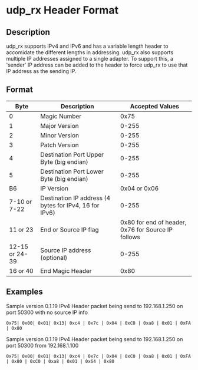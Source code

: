 # udp_rx Header Format

## Description
udp_rx supports IPv4 and IPv6 and has a variable length header to accomidate the different lengths in addressing. udp_rx also supports multiple IP addresses assigned to a single adapter. To support this, a 'sender' IP address can be added to the header to force udp_rx to use that IP address as the sending IP.

## Format

| Byte           | Description                                            | Accepted Values                                    |
|----------------|--------------------------------------------------------|----------------------------------------------------|
| 0              | Magic Number                                           | 0x75                                               |
| 1              | Major Version                                          | 0-255                                              |
| 2              | Minor Version                                          | 0-255                                              |
| 3              | Patch Version                                          | 0-255                                              |
| 4              | Destination Port Upper Byte (big endian)               | 0-255                                              |
| 5              | Destination Port Lower Byte (big endian)               | 0-255                                              |
| B6             | IP Version                                             | 0x04 or 0x06                                       |
| 7-10 or 7-22   | Destination IP address (4 bytes for IPv4, 16 for IPv6) | 0-255                                              |
| 11 or 23       | End or Source IP flag                                  | 0x80 for end of header, 0x76 for Source IP follows |
| 12-15 or 24-39 | Source IP address (optional)                           | 0-255                                              |
| 16 or 40       | End Magic Header                                       | 0x80                                               |

## Examples
Sample version 0.1.19 IPv4 Header packet being send to 192.168.1.250 on port 50300 with no source IP info

`0x75| 0x00| 0x01| 0x13| 0xc4 | 0x7c | 0x04 | 0xC0 | 0xa8 | 0x01 | 0xFA | 0x80`

Sample version 0.1.19 IPv4 Header packet being send to 192.168.1.250 on port 50300 from 192.168.1.100


`0x75| 0x00| 0x01| 0x13| 0xc4 | 0x7c | 0x04 | 0xC0 | 0xa8 | 0x01 | 0xFA | 0x80 | 0xC0 | 0xa8 | 0x01 | 0x64 | 0x80`
